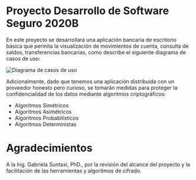 # Proyecto Desarrollo de Software Seguro 2020B


En este proyecto se desarrollará una aplicación bancaria de escritorio básica que permita la visualización de movimientos de cuenta, consulta de saldos, transferencias bancarias, 
como describe el siguiente diagrama de casos de uso: 

![Diagrama de casos de uso](https://cdn.discordapp.com/attachments/731241924387930193/819947288477827142/Ideas_DSS.png)

Adicionalmente, dado que tenemos una aplicación distribuida con un proveedor honesto pero curioso, se tomarán medidas para proteger la confidencialidad de los datos mediante 
algoritmos criptográficos:
  * Algoritmos Simétricos 
  * Algoritmos Asimétricos
  * Algoritmos Probabilísticos
  * Algoritmos Deterministas


# Agradecimientos


A la Ing. Gabriela Suntaxi, PhD., por la revisión del alcance del proyecto y la facilitación de las herramientas y algoritmos de cifrado.
